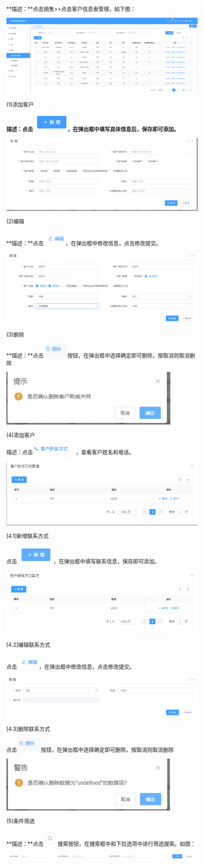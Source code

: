 **描述：**点击销售\>\>点击客户信息表管理，如下图：

![](/media/54f3b75dabc940b5bad7419150c40dab.png)

(1)添加客户

**描述：点击**![](/media/2b036d3d5a5fead810d63f7fbc3bbe4a.png)**，在弹出框中填写具体信息后，保存即可添加。**

![](/media/756b5b38684b693180ca5522bb21fe52.png)

(2)编辑

**描述：**点击![](/media/9fbb988347ccc6424bf0a611faa4b3bb.png)，在弹出框中修改信息，点击修改提交。

![](/media/cc2ca27cc987027ae18be9ae5b60c09e.png)

(3)删除

**描述：**点击![](/media/1b445a0a2962b2913c7972b6e89b944a.png)按钮，在弹出框中选择确定即可删除，按取消则取消删除

![](/media/4b3b173e7f9678aaeaa4702da8f33b35.png)

(4)添加客户

描述：点击![](/media/e381afc41df45d422ab2c2c0f45b26a3.png)，查看客户姓名和电话。

![](/media/44c2749d63c798d1129dca5362bb1bf0.png)

[4.1]新增联系方式

点击![](/media/a5deb14b53533c2a20114ea5d898543c.png)，在弹出框中填写联系信息，保存即可添加。

![](/media/d0a72fe750bbe52175ea4fc612039cdb.png)

[4.2]编辑联系方式

点击![](/media/9fbb988347ccc6424bf0a611faa4b3bb.png)，在弹出框中修改信息，点击修改提交。

![](/media/2bcacd210c2199fd6742e0f7d19aca70.png)

[4.3]删除联系方式

点击![](/media/1b445a0a2962b2913c7972b6e89b944a.png)按钮，在弹出框中选择确定即可删除，按取消则取消删除

![](/media/fbbbfaedeaeab2e5da9b9b5d9bd930eb.png)

(5)条件筛选

**描述：**点击![](/media/0640ee7b1c2945d32bde1f4190a580de.png)搜索按钮，在搜索框中和下拉选项中进行筛选搜索。如图：

![](/media/c83256dfdcc98b37ca8f94e34c732dee.png)